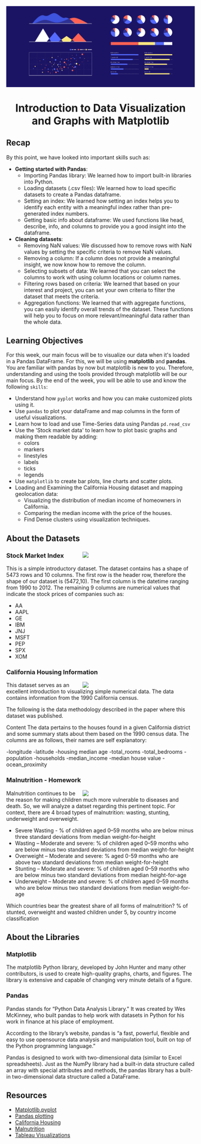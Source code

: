<img src="assets/data-visualize-readme.png" align = "center">

# <div align="center">Introduction to Data Visualization and Graphs with Matplotlib</div>

## Recap
By this point, we have looked into important skills such as:
- **Getting started with Pandas**:
    - Importing Pandas library: We learned how to import built-in libraries into Python.
    - Loading datasets (.csv files): We learned how to load specific datasets to create a Pandas dataframe.
    - Setting an index: We learned how setting an index helps you to identify each entity with a meaningful index rather than pre-generated index numbers.
    - Getting basic info about dataframe: We used functions like head, describe, info, and columns to provide you a good insight into the dataframe.
- **Cleaning datasets**:
    - Removing NaN values: We discussed how to remove rows with NaN values by setting the specific criteria to remove NaN values.
    - Removing a column: If a column does not provide a meaningful insight, we now know how to remove the column.
    - Selecting subsets of data: We learned that you can select the columns to work with using column locations or column names.
    - Filtering rows based on criteria: We learned that based on your interest and project, you can set your own criteria to filter the dataset that meets the criteria.
    - Aggregation functions: We learned that with aggregate functions, you can easily identify overall trends of the dataset. These functions will help you to focus on more relevant/meaningful data rather than the whole data.

## Learning Objectives
For this week, our main focus will be to visualize our data when it's loaded in a Pandas DataFrame. For this, we will be using **matplotlib** and **pandas**. You are familiar with pandas by now but matplotlib is new to you. Therefore, understanding and using the tools provided through matplotlib will be our main focus. By the end of the week, you will be able to use and know the following ```skills```:
- Understand how  ```pyplot``` works and how you can make customized plots using it.
- Use ```pandas``` to plot your dataFrame and map columns in the form of useful visualizations.
- Learn how to load and use Time-Series data using Pandas ```pd.read_csv```
- Use the 'Stock market data' to learn how to plot basic graphs and making them readable by adding:
  - colors
  - markers
  - linestyles
  - labels
  - ticks
  - legends
- Use ```matplotlib``` to create bar plots, line charts and scatter plots.
- Loading and Examining the California Housing dataset and mapping geolocation data:
  - Visualizing the distribution of median income of homeowners in California.
  - Comparing the median income with the price of the houses.
  - Find Dense clusters using visualization techniques.

## About the Datasets
### Stock Market Index <img src="https://raw.githubusercontent.com/bitprj/DigitalHistory/master/Week4-Introduction-to-data-visualization-and-graphs-with-matplotlib/assets/wallstreet.png?raw=1" width="300" align="right">

This is a simple introductory dataset. The dataset contains has a shape of 5473 rows and 10 columns. The first row is the header row, therefore the shape of our dataset is (5472,10). The first column is the datetime ranging from 1990 to 2012. The remaining 9 columns are numerical values that indicate the stock prices of companies such as:
- AA 
- AAPL 
- GE 
- IBM 
- JNJ 
- MSFT 
- PEP 
- SPX 
- XOM

### California Housing Information <a name="CaliforniaHousing"></a>
<img src="https://raw.githubusercontent.com/bitprj/DigitalHistory/master/Week4-Introduction-to-data-visualization-and-graphs-with-matplotlib/assets/california.png?raw=1" width="300" align="right">

This dataset serves as an excellent introduction to visualizing simple numerical data. The data contains information from the 1990 California census.

The following is the data methodology described in the paper where this dataset was published.

Content The data pertains to the houses found in a given California district and some summary stats about them based on the 1990 census data. The columns are as follows, their names are self explanatory:

-longitude
-latitude
-housing median age
-total_rooms
-total_bedrooms
-population
-households
-median_income
-median house value
-ocean_proximity


### Malnutrition - Homework <a name="Malnutrition"></a>
<img src="https://raw.githubusercontent.com/bitprj/DigitalHistory/master/Week4-Introduction-to-data-visualization-and-graphs-with-matplotlib/assets/malnutrition.png?raw=1" width="300" align="right">

Malnutrition continues to be the reason for making children much more vulnerable to diseases and death.
So, we will analyze a datset regarding this pertinent topic. For context, there are 4 broad types of malnutrition: wasting, stunting, underweight and overweight.

- Severe Wasting - % of children aged 0–59 months who are below minus three standard deviations from median weight-for-height
- Wasting – Moderate and severe: % of children aged 0–59 months who are below minus two standard deviations from median weight-for-height
- Overweight – Moderate and severe: % aged 0-59 months who are above two standard deviations from median weight-for-height
- Stunting – Moderate and severe: % of children aged 0–59 months who are below minus two standard deviations from median height-for-age
- Underweight – Moderate and severe: % of children aged 0–59 months who are below minus two standard deviations from median weight-for-age

Which countries bear the greatest share of all forms of malnutrition?
% of stunted, overweight and wasted children under 5, by country income classification

## About the Libraries

### Matplotlib
The matplotlib Python library, developed by John Hunter and many other contributors, is used to create high-quality graphs, charts, and figures. The library is extensive and capable of changing very minute details of a figure.

### Pandas
Pandas stands for “Python Data Analysis Library." It was created by Wes McKinney, who built pandas to help work with datasets in Python for his work in finance at his place of employment.

According to the library’s website, pandas is “a fast, powerful, flexible and easy to use opensource data analysis and manipulation tool, built on top of the Python programming language.”

Pandas is designed to work with two-dimensional data (similar to Excel spreadsheets). Just as the NumPy library had a built-in data structure called an array with special attributes and methods, the pandas library has a built-in two-dimensional data structure called a DataFrame.



## Resources
- [Matplotlib.pyplot](https://matplotlib.org/3.3.0/api/_as_gen/matplotlib.pyplot.html)
- [Pandas plotting](https://pandas.pydata.org/pandas-docs/version/0.23.4/generated/pandas.DataFrame.plot.html)
- [California Housing](https://www.kaggle.com/camnugent/california-housing-prices)
- [Malnutrition](https://www.kaggle.com/ruchi798/malnutrition-across-the-globe?select=malnutrition-estimates.csv)
- [Tableau Visualizations](https://public.tableau.com/profile/ruchi.bhatia#!/vizhome/MalnutritionAnalysis/MalnutritionAnalysis)

